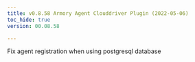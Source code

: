 ```yaml
---
title: v0.8.58 Armory Agent Clouddriver Plugin (2022-05-06)
toc_hide: true
version: 00.08.58

---
```


Fix agent registration when using postgresql database
